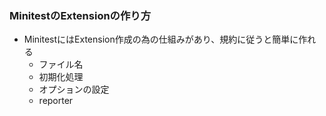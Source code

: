 ### MinitestのExtensionの作り方

* MinitestにはExtension作成の為の仕組みがあり、規約に従うと簡単に作れる
  * ファイル名
  * 初期化処理
  * オプションの設定
  * reporter
